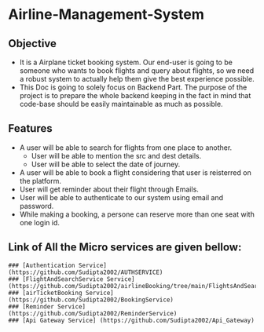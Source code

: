# Airline-Management-System

## Objective
  - It is a Airplane ticket booking system. Our end-user is going to be someone who wants to book flights and query about flights, so we need a robust system to actually help them give the best experience possible.
  - This Doc is going to solely focus on Backend Part. The purpose of the project is to prepare the whole backend keeping in the fact in mind that code-base should be easily maintainable as much as possible.
 
## Features
  - A user will be able to search for flights from one place to another.
    - User will be able to mention the src and dest details.
    - User will be able to select the date of journey.
  - A user will be able to book a flight considering that user is reisterred on the platform.
  - User will get reminder about their flight through Emails.
  - User will be able to authenticate to our system using email and password.
  - While making a booking, a persone can reserve more than one seat with one login id.
 
 ## Link of All the Micro services are given bellow:
 
    ### [Authentication Service] (https://github.com/Sudipta2002/AUTHSERVICE)
    ### [FlightAndSearchService Service] (https://github.com/Sudipta2002/airlineBooking/tree/main/FlightsAndSearch)
    ### [airTicketBooking Service] (https://github.com/Sudipta2002/BookingService)
    ### [Reminder Service] (https://github.com/Sudipta2002/ReminderService)
    ### [Api Gateway Service] (https://github.com/Sudipta2002/Api_Gateway)
   
